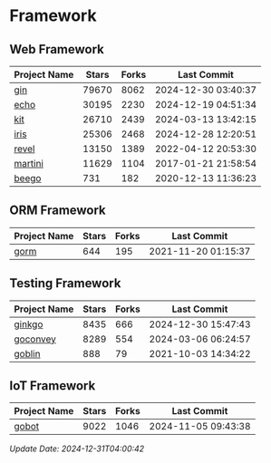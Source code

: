 # Framework

## Web Framework
| Project Name | Stars | Forks | Last Commit |
| ------------ | ----- | ----- | ----------- |
| [gin](https://github.com/gin-gonic/gin) | 79670 | 8062 | 2024-12-30 03:40:37 |
| [echo](https://github.com/labstack/echo) | 30195 | 2230 | 2024-12-19 04:51:34 |
| [kit](https://github.com/go-kit/kit) | 26710 | 2439 | 2024-03-13 13:42:15 |
| [iris](https://github.com/kataras/iris) | 25306 | 2468 | 2024-12-28 12:20:51 |
| [revel](https://github.com/revel/revel) | 13150 | 1389 | 2022-04-12 20:53:30 |
| [martini](https://github.com/go-martini/martini) | 11629 | 1104 | 2017-01-21 21:58:54 |
| [beego](https://github.com/astaxie/beego) | 731 | 182 | 2020-12-13 11:36:23 |

## ORM Framework
| Project Name | Stars | Forks | Last Commit |
| ------------ | ----- | ----- | ----------- |
| [gorm](https://github.com/jinzhu/gorm) | 644 | 195 | 2021-11-20 01:15:37 |

## Testing Framework
| Project Name | Stars | Forks | Last Commit |
| ------------ | ----- | ----- | ----------- |
| [ginkgo](https://github.com/onsi/ginkgo) | 8435 | 666 | 2024-12-30 15:47:43 |
| [goconvey](https://github.com/smartystreets/goconvey) | 8289 | 554 | 2024-03-06 06:24:57 |
| [goblin](https://github.com/franela/goblin) | 888 | 79 | 2021-10-03 14:34:22 |

## IoT Framework
| Project Name | Stars | Forks | Last Commit |
| ------------ | ----- | ----- | ----------- |
| [gobot](https://github.com/hybridgroup/gobot) | 9022 | 1046 | 2024-11-05 09:43:38 |

*Update Date: 2024-12-31T04:00:42*